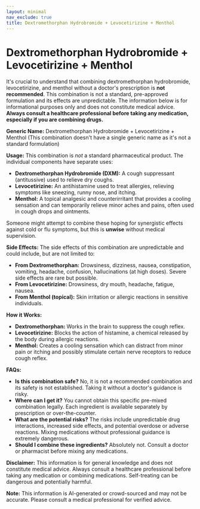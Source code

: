 ```yaml
---
layout: minimal
nav_exclude: true
title: Dextromethorphan Hydrobromide + Levocetirizine + Menthol
---
```


# Dextromethorphan Hydrobromide + Levocetirizine + Menthol

It's crucial to understand that combining dextromethorphan hydrobromide, levocetirizine, and menthol without a doctor's prescription is **not recommended**.  This combination is not a standard, pre-approved formulation and its effects are unpredictable.  The information below is for informational purposes only and does not constitute medical advice.  **Always consult a healthcare professional before taking any medication, especially if you are combining drugs.**

**Generic Name:**  Dextromethorphan Hydrobromide + Levocetirizine + Menthol (This combination doesn't have a single generic name as it's not a standard formulation)


**Usage:**  This combination is *not* a standard pharmaceutical product.  The individual components have separate uses:

* **Dextromethorphan Hydrobromide (DXM):**  A cough suppressant (antitussive) used to relieve dry coughs.
* **Levocetirizine:** An antihistamine used to treat allergies, relieving symptoms like sneezing, runny nose, and itching.
* **Menthol:** A topical analgesic and counterirritant that provides a cooling sensation and can temporarily relieve minor aches and pains, often used in cough drops and ointments.

Someone might attempt to combine these hoping for synergistic effects against cold or flu symptoms, but this is **unwise** without medical supervision.


**Side Effects:**  The side effects of this combination are unpredictable and could include, but are not limited to:

* **From Dextromethorphan:**  Drowsiness, dizziness, nausea, constipation, vomiting, headache, confusion, hallucinations (at high doses).  Severe side effects are rare but possible.
* **From Levocetirizine:**  Drowsiness, dry mouth, headache, fatigue, nausea.
* **From Menthol (topical):**  Skin irritation or allergic reactions in sensitive individuals.


**How it Works:**

* **Dextromethorphan:** Works in the brain to suppress the cough reflex.
* **Levocetirizine:** Blocks the action of histamine, a chemical released by the body during allergic reactions.
* **Menthol:** Creates a cooling sensation which can distract from minor pain or itching and possibly stimulate certain nerve receptors to reduce cough reflex.


**FAQs:**

* **Is this combination safe?** No, it is not a recommended combination and its safety is not established. Taking it without a doctor's guidance is risky.
* **Where can I get it?**  You cannot obtain this specific pre-mixed combination legally.  Each ingredient is available separately by prescription or over-the-counter.
* **What are the potential risks?** The risks include unpredictable drug interactions, increased side effects, and potential overdose or adverse reactions.  Mixing medications without professional guidance is extremely dangerous.
* **Should I combine these ingredients?** Absolutely not.  Consult a doctor or pharmacist before mixing any medications.


**Disclaimer:** This information is for general knowledge and does not constitute medical advice.  Always consult a healthcare professional before taking any medication or combining medications.  Self-treating can be dangerous and potentially harmful.


**Note:** This information is AI-generated or crowd-sourced and may not be accurate. Please consult a medical professional for verified advice.